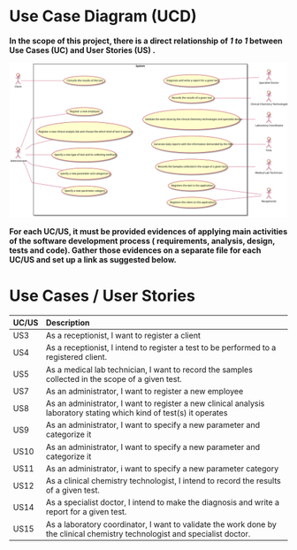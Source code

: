 # Use Case Diagram (UCD)

**In the scope of this project, there is a direct relationship of _1 to 1_ between Use Cases (UC) and User Stories (US)
.**

![Use Case Diagram](UCD.svg)

**For each UC/US, it must be provided evidences of applying main activities of the software development process (
requirements, analysis, design, tests and code). Gather those evidences on a separate file for each UC/US and set up a
link as suggested below.**

# Use Cases / User Stories

| UC/US | Description                                                                                                                 |
| :---- | :------------------------------------------------------------------------                                                   |
| US3   | As a receptionist, I want to register a client                                                                              |
| US4   | As a receptionist, I intend to register a test to be performed to a registered client.                                      |
| US5   | As a medical lab technician, I want to record the samples collected in the scope of a given test.                           |
| US7   | As an administrator, I want to register a new employee                                                                      |
| US8   | As an administrator, I want to register a new clinical analysis laboratory stating which kind of test(s) it operates        |
| US9   | As an administrator, I want to specify a new parameter and categorize it                                                    |
| US10  | As an administrator, I want to specify a new parameter and categorize it                                                    |
| US11  | As an administrator, i want to specify a new parameter category                                                             |
| US12  | As a clinical chemistry technologist, I intend to record the results of a given test.                                       |
| US14  | As a specialist doctor, I intend to make the diagnosis and write a report for a given test.                                 |
| US15  | As a laboratory coordinator, I want to validate the work done by the clinical chemistry technologist and specialist doctor. |
